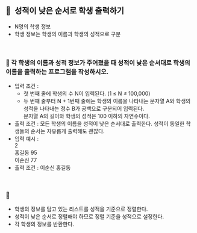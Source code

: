 ## **🧸  성적이 낮은 순서로 학생 출력하기**

- N명의 학생 정보
- 학생 정보는 학생의 이름과 학생의 성적으로 구분
<br/>

### **🚪 각 학생의 이름과 성적 정보가 주어졌을 때 성적이 낮은 순서대로 학생의 이름을 출력하는 프로그램을 작성하시오.**

- 입력 조건 :
    - 첫 번째 줄에 학생의 수 N이 입력된다. (1 ≤ N ≤ 100,000)
    - 두 번째 줄부터 N + 1번째 줄에는 학생의 이름을 나타내는 문자열 A와 학생의 성적을 나타내는 정수 B가 공백으로 구분되어 입력된다. <br/> 문자열 A의 길이와 학생의 성적은 100 이하의 자연수이다.
- 출력 조건 : 모든 학생의 이름을 성적이 낮은 순서대로 출력한다. 성적이 동일한 학생들의 순서는 자유롭게 출력해도 괜찮다.
- 입력 예시 : <br/>
    2 <br/>
    홍길동 95 <br/>
    이순신 77 <br/>
- 출력 조건 : 이순신 홍길동
<br/>

### **🔑**

- 학생의 정보를 담고 있는 리스트를 성적을 기준으로 정렬한다.
- 성적이 낮은 순서로 정렬해야 하므로 정렬 기준을 성적으로 설정한다.
- 각 학생의 정보를 반환한다.
